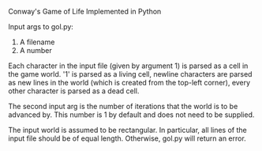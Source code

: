 Conway's Game of Life
Implemented in Python

Input args to gol.py:
1. A filename
2. A number

Each character in the input file (given by argument 1) is parsed as a cell in the game world. '1' is parsed as a living cell, newline characters are parsed as new lines in the world (which is created from the top-left corner), every other character is parsed as a dead cell.

The second input arg is the number of iterations that the world is to be advanced by. This number is 1 by default and does not need to be supplied.

The input world is assumed to be rectangular. In particular, all lines of the input file should be of equal length. Otherwise, gol.py will return an error.
